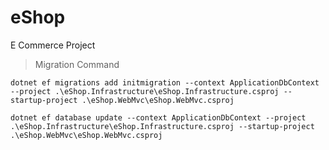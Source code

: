# eShop
E Commerce Project

> Migration Command

```
dotnet ef migrations add initmigration --context ApplicationDbContext --project .\eShop.Infrastructure\eShop.Infrastructure.csproj --startup-project .\eShop.WebMvc\eShop.WebMvc.csproj
```
```
dotnet ef database update --context ApplicationDbContext --project .\eShop.Infrastructure\eShop.Infrastructure.csproj --startup-project .\eShop.WebMvc\eShop.WebMvc.csproj
```
